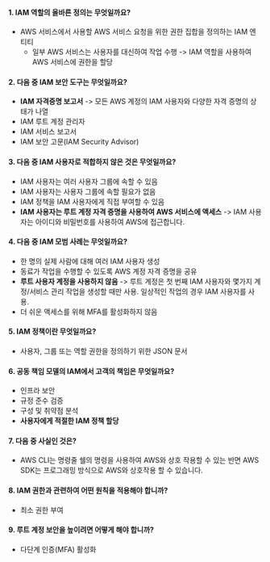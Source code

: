 #### 1. IAM 역할의 올바른 정의는 무엇일까요?
- AWS 서비스에서 사용할 AWS 서비스 요청을 위한 권한 집합을 정의하는 IAM 엔티티
  - 일부 AWS 서비스는 사용자를 대신하여 작업 수행 -> IAM 역할을 사용하여 AWS 서비스에 권한을 할당

#### 2. 다음 중 IAM 보안 도구는 무엇일까요?
- **IAM 자격증명 보고서** -> 모든 AWS 계정의 IAM 사용자와 다양한 자격 증명의 상태가 나열
- IAM 루트 계정 관리자
- IAM 서비스 보고서
- IAM 보안 고문(IAM Security Advisor)

#### 3. 다음 중 IAM 사용자로 적합하지 않은 것은 무엇일까요?
- IAM 사용자는 여러 사용자 그룹에 속할 수 있음
- IAM 사용자는 사용자 그룹에 속할 필요가 없음
- IAM 정책을 IAM 사용자에게 직접 부여할 수 있음
- **IAM 사용자는 루트 계정 자격 증명을 사용하여 AWS 서비스에 액세스** -> IAM 사용자는 아이디와 비밀번호를 사용하여 AWS에 접근합니다.

#### 4. 다음 중 IAM 모범 사례는 무엇일까요?
- 한 명의 실제 사람에 대해 여러 IAM 사용자 생성
- 동료가 작업을 수행할 수 있도록 AWS 계정 자격 증명을 공유
- **루트 사용자 계정을 사용하지 않음** -> 루트 계정은 첫 번째 IAM 사용자와 몇가지 계정/서비스 관리 작업을 생성할 때만 사용. 일상적인 작업의 경우 IAM 사용자를 사용.
- 더 쉬운 액세스를 위해 MFA를 활성화하지 않음

#### 5. IAM 정책이란 무엇일까요?
- 사용자, 그룹 또는 역할 권한을 정의하기 위한 JSON 문서

#### 6. 공동 책임 모델의 IAM에서 고객의 책임은 무엇일까요?
- 인프라 보안
- 규정 준수 검증
- 구성 및 취약점 분석
- **사용자에게 적절한 IAM 정책 할당**

#### 7. 다음 중 사실인 것은?
- AWS CLI는 명령줄 쉘의 명령을 사용하여 AWS와 상호 작용할 수 있는 반면 AWS SDK는 프로그래밍 방식으로 AWS와 상호작용 할 수 있습니다.

#### 8. IAM 권한과 관련하여 어떤 원칙을 적용해야 합니까?
- 최소 권한 부여

#### 9. 루트 계정 보안을 높이려면 어떻게 해야 합니까?
- 다단계 인증(MFA) 활성화
